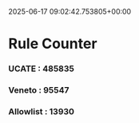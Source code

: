 2025-06-17 09:02:42.753805+00:00
# Rule Counter 
 ### UCATE : 485835

 ### Veneto : 95547

 ### Allowlist : 13930